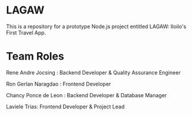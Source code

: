 # LAGAW

This is a repository for a prototype Node.js project entitled LAGAW: Iloilo's First Travel App.

# Team Roles

Rene Andre Jocsing : Backend Developer & Quality Assurance Engineer

Ron Gerlan Naragdao : Frontend Developer

Chancy Ponce de Leon : Backend Developer & Database Manager

Laviele Trias: Frontend Developer & Project Lead
